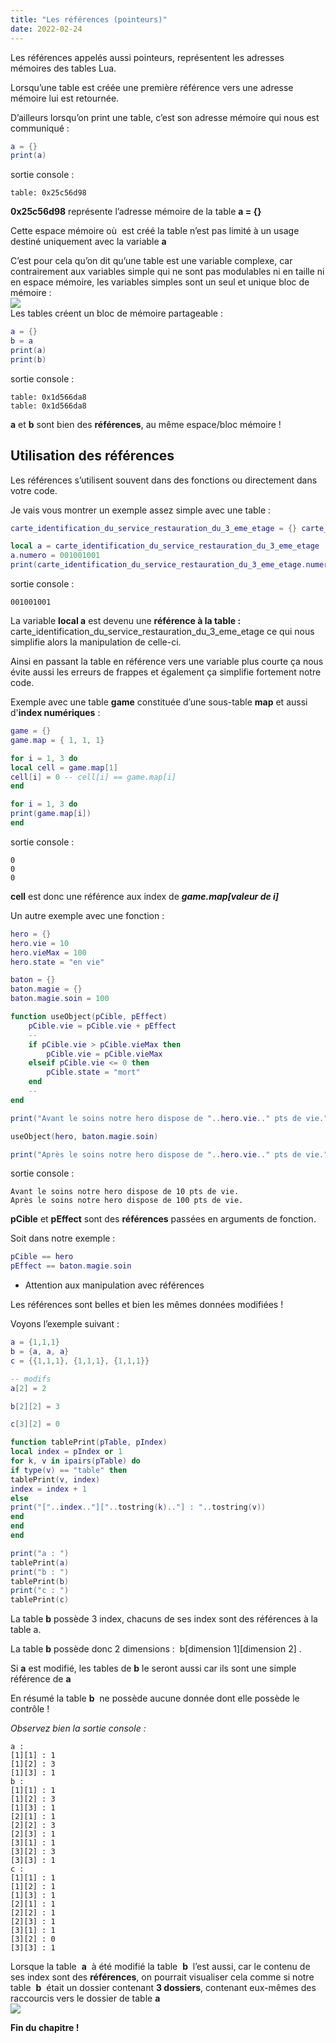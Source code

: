 ```yaml
---
title: "Les références (pointeurs)"
date: 2022-02-24
---
```


Les références appelés aussi pointeurs, représentent les adresses mémoires des tables Lua.

Lorsqu’une table est créée une première référence vers une adresse mémoire lui est retournée.

D’ailleurs lorsqu’on print une table, c’est son adresse mémoire qui nous est communiqué :

```lua
a = {}
print(a)
```

sortie console :

```
table: 0x25c56d98
```

**0x25c56d98** représente l’adresse mémoire de la table **a = {}**

Cette espace mémoire où  est créé la table n’est pas limité à un usage destiné uniquement avec la variable **a**

C’est pour cela qu’on dit qu’une table est une variable complexe, car contrairement aux variables simple qui ne sont pas modulables ni en taille ni en espace mémoire, les variables simples sont un seul et unique bloc de mémoire :  
![](images/bloc_memoire.png)  
Les tables créent un bloc de mémoire partageable :

```lua
a = {}
b = a
print(a)
print(b)
```

sortie console :
```
table: 0x1d566da8
table: 0x1d566da8
```

**a** et **b** sont bien des **références**, au même espace/bloc mémoire !



## Utilisation des références

Les références s’utilisent souvent dans des fonctions ou directement dans votre code.

Je vais vous montrer un exemple assez simple avec une table :

```lua
carte_identification_du_service_restauration_du_3_eme_etage = {} carte_identification_du_service_restauration_du_3_eme_etage.name = "Dead" carte_identification_du_service_restauration_du_3_eme_etage.firstname = "Pool" carte_identification_du_service_restauration_du_3_eme_etage.numero = 231035130132043 

local a = carte_identification_du_service_restauration_du_3_eme_etage
a.numero = 001001001
print(carte_identification_du_service_restauration_du_3_eme_etage.numero)
```

sortie console :
```
001001001
```

La variable **local a** est devenu une **référence à la table :** carte\_identification\_du\_service\_restauration\_du\_3\_eme\_etage ce qui nous simplifie alors la manipulation de celle-ci.

Ainsi en passant la table en référence vers une variable plus courte ça nous évite aussi les erreurs de frappes et également ça simplifie fortement notre code.

Exemple avec une table **game** constituée d’une sous-table **map** et aussi d'**index numériques** :

```lua
game = {}
game.map = { 1, 1, 1}

for i = 1, 3 do
local cell = game.map[1]
cell[i] = 0 -- cell[i] == game.map[i]
end

for i = 1, 3 do
print(game.map[i])
end
```

sortie console :
```
0
0
0
```

**cell** est donc une référence aux index de **_game.map\[valeur de i\]_**

Un autre exemple avec une fonction :

```lua
hero = {}
hero.vie = 10
hero.vieMax = 100
hero.state = "en vie"

baton = {}
baton.magie = {}
baton.magie.soin = 100

function useObject(pCible, pEffect)
	pCible.vie = pCible.vie + pEffect
	--
	if pCible.vie > pCible.vieMax then
		pCible.vie = pCible.vieMax
	elseif pCible.vie <= 0 then
		pCible.state = "mort"
	end
	--
end

print("Avant le soins notre hero dispose de "..hero.vie.." pts de vie.")

useObject(hero, baton.magie.soin)

print("Après le soins notre hero dispose de "..hero.vie.." pts de vie.")
```

sortie console :
```
Avant le soins notre hero dispose de 10 pts de vie.
Après le soins notre hero dispose de 100 pts de vie.
```

**pCible** et **pEffect** sont des **références** passées en arguments de fonction.

Soit dans notre exemple :

```lua
pCible == hero
pEffect == baton.magie.soin
```

- Attention aux manipulation avec références

Les références sont belles et bien les mêmes données modifiées !

Voyons l’exemple suivant :

```lua
a = {1,1,1}
b = {a, a, a}
c = {{1,1,1}, {1,1,1}, {1,1,1}}

-- modifs
a[2] = 2

b[2][2] = 3

c[3][2] = 0

function tablePrint(pTable, pIndex)
local index = pIndex or 1
for k, v in ipairs(pTable) do
if type(v) == "table" then
tablePrint(v, index)
index = index + 1
else
print("["..index.."]["..tostring(k).."] : "..tostring(v))
end
end
end

print("a : ")
tablePrint(a)
print("b : ")
tablePrint(b)
print("c : ")
tablePrint(c)
```

La table **b** possède 3 index, chacuns de ses index sont des références à la table a.

La table **b** possède donc 2 dimensions :  b\[dimension 1\]\[dimension 2\] .

Si **a** est modifié, les tables de **b** le seront aussi car ils sont une simple référence de **a** 

En résumé la table **b**  ne possède aucune donnée dont elle possède le contrôle !

_Observez bien la sortie console :_

```
a :
[1][1] : 1
[1][2] : 3
[1][3] : 1  
b :
[1][1] : 1
[1][2] : 3
[1][3] : 1
[2][1] : 1
[2][2] : 3
[2][3] : 1
[3][1] : 1
[3][2] : 3
[3][3] : 1  
c :
[1][1] : 1
[1][2] : 1
[1][3] : 1
[2][1] : 1
[2][2] : 1
[2][3] : 1
[3][1] : 1
[3][2] : 0
[3][3] : 1
```

  
Lorsque la table  **a**  à été modifié la table  **b**  l’est aussi, car le contenu de ses index sont des **références**, on pourrait visualiser cela comme si notre table  **b**  était un dossier contenant **3 dossiers**, contenant eux-mêmes des raccourcis vers le dossier de table **a**  
![](images/references_simili_folder.png)

**Fin du chapitre !**
